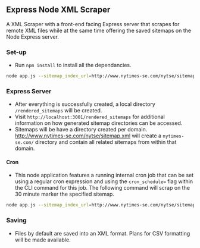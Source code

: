 ## Express Node XML Scraper

A XML Scraper with a front-end facing Express server that scrapes for remote XML files while at the same time offering the saved sitemaps on the Node Express server.

### Set-up
- Run `npm install` to install all the dependancies.
```bash
node app.js --sitemap_index_url=http://www.nytimes-se.com/nytse/sitemap.xml
```

### Express Server
- After everything is successfully created, a local directory `/rendered_sitemaps` will be created.
- Visit `http://localhost:3001/rendered_sitemaps` for additional information on how generated sitemap directories can be accessed.
- Sitemaps will be have a directory created per domain. http://www.nytimes-se.com/nytse/sitemap.xml will create a `nytimes-se.com/` directory and contain all related sitemaps from within that domain.

#### Cron
- This node application features a running internal cron job that can be set using a regular cron expression and using the `cron_schedule=` flag within the CLI command for this job. The following command will scrap on the 30 minute marker the specified sitemap.

```bash
node app.js --sitemap_index_url=http://www.nytimes-se.com/nytse/sitemap.xml --cron_schedule="30 * * * *"
```

### Saving
- Files by default are saved into an XML format. Plans for CSV formatting will be made available.
